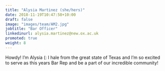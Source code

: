 ```yaml
---
title: "Alysia Martinez (she/hers)"
date: 2018-11-19T10:47:58+10:00
draft: false
image: "images/team/AM2.jpg"
jobtitle: "Bar Officer"
linkedinurl: alysia.martinez@new.ox.ac.uk
promoted: true
weight: 8
---
```


Howdy! I’m Alysia (: I hale from the great state of Texas and I’m so excited to serve as this years Bar Rep and be a part of our incredible community! 